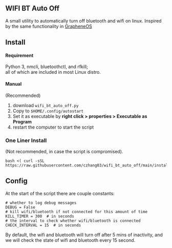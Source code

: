 WIFI BT Auto Off
---

A small utility to automatically turn off bluetooth and wifi on linux.
Inspired by the same functionality in [GrapheneOS](https://grapheneos.org/features#attack-surface-reduction)

## Install

#### Requirement

Python 3, nmcli, bluetoothctl, and rfkill;  
all of which are included in most Linux distro.

#### Manual

(Recommended) 

1. download `wifi_bt_auto_off.py`
1. Copy to `$HOME/.config/autostart`
1. Set it as executable by **right click > properties > Executable as Program**
1. restart the computer to start the script

### One Liner Install

(Not recommended, in case the script is compromised).

```
bash <( curl -sSL https://raw.githubusercontent.com/czhang03/wifi_bt_auto_off/main/install.sh)
```

## Config

At the start of the script there are couple constants:
```
# whether to log debug messages
DEBUG = False
# kill wifi/bluetooth if not connected for this amount of time
KILL_TIMER = 300  # in seconds 
# the interval to check whether wifi/bluetooth is connected
CHECK_INTERVAL = 15  # in seconds
```
By default, the wifi and bluetooth will turn off after 5 mins of inactivity,
and we will check the state of wifi and bluetooth every 15 second.


